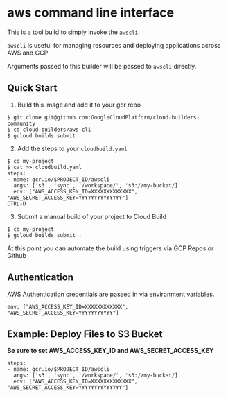 # aws command line interface

This is a tool build to simply invoke the
[`awscli`](https://aws.amazon.com/cli/).

`awscli` is useful for managing resources and deploying applications
across AWS and GCP

Arguments passed to this builder will be passed to `awscli` directly.

## Quick Start

1. Build this image and add it to your gcr repo

```
$ git clone git@github.com:GoogleCloudPlatform/cloud-builders-community
$ cd cloud-builders/aws-cli
$ gcloud builds submit .
```

2. Add the steps to your `cloudbuild.yaml`

```
$ cd my-project
$ cat >> cloudbuild.yaml
steps:
- name: gcr.io/$PROJECT_ID/awscli
  args: ['s3', 'sync', '/workspace/', 's3://my-bucket/]
  env: ["AWS_ACCESS_KEY_ID=XXXXXXXXXXXXX", "AWS_SECRET_ACCESS_KEY=YYYYYYYYYYYYYY"]
CTRL-D
```

3. Submit a manual build of your project to Cloud Build
```
$ cd my-project
$ gcloud builds submit .
```

At this point you can automate the build using triggers via GCP Repos or Github


## Authentication

AWS Authentication credentials are passed in via environment variables.
```
env: ["AWS_ACCESS_KEY_ID=XXXXXXXXXXXX", "AWS_SECRET_ACCESS_KEY=YYYYYYYYYYY"]
```

## Example: Deploy Files to S3 Bucket


**Be sure to set AWS_ACCESS_KEY_ID and AWS_SECRET_ACCESS_KEY**
```
steps:
- name: gcr.io/$PROJECT_ID/awscli
  args: ['s3', 'sync', '/workspace/', 's3://my-bucket/]
  env: ["AWS_ACCESS_KEY_ID=XXXXXXXXXXXXX", "AWS_SECRET_ACCESS_KEY=YYYYYYYYYYYYYY"]
```
